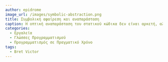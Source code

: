 ```yaml
---
author: epidrome
image_url: /images/symbolic-abstraction.png
title: Συμβολική αφαίρεση και αναπαράσταση 
caption: Η οπτική αναπαράσταση του στατικού κώδικα δεν είναι αρκετή, αλλά θα πρέπει να έχουμε και ζωντανή οπτική αναπαράσταση των δεδομένων και της συμπεριφοράς ενός προγράμματος διάδρασης με τον χρήστη. Ο απλός κώδικας υπολογιστή είναι μεν πολύ ευέλικτος είναι όμως και ασαφής, όπως ακριβώς και ο μαθηματικός συμβολισμός.
categories:
  - Εργαλεία
  - Γλώσσες Προγραμματισμού
  - Προγραμματισμός σε Πραγματικό Χρόνο
tags:
  - Bret Victor
---
```

